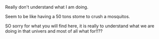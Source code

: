 Really don't understand what I am doing.

Seem to be like having a 50 tons stome to crush a mosquitos.

SO sorry for what you will find here, it is really to understand what we are doing in that univers and most of all what for!!??
